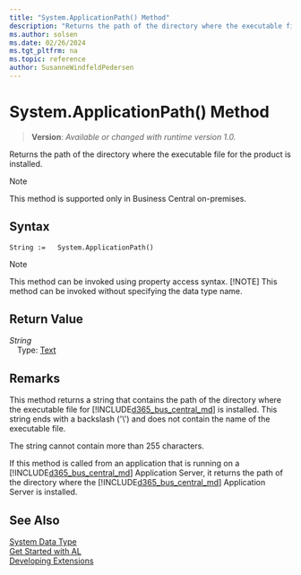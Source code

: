 ```yaml
---
title: "System.ApplicationPath() Method"
description: "Returns the path of the directory where the executable file for the product is installed."
ms.author: solsen
ms.date: 02/26/2024
ms.tgt_pltfrm: na
ms.topic: reference
author: SusanneWindfeldPedersen
---
```

[//]: # (START>DO_NOT_EDIT)
[//]: # (IMPORTANT:Do not edit any of the content between here and the END>DO_NOT_EDIT.)
[//]: # (Any modifications should be made in the .xml files in the ModernDev repo.)
# System.ApplicationPath() Method
> **Version**: _Available or changed with runtime version 1.0._

Returns the path of the directory where the executable file for the product is installed.

> [!NOTE]
> This method is supported only in Business Central on-premises.

## Syntax
```AL
String :=   System.ApplicationPath()
```
> [!NOTE]
> This method can be invoked using property access syntax.
> [!NOTE]
> This method can be invoked without specifying the data type name.

## Return Value
*String*  
&emsp;Type: [Text](../text/text-data-type.md)  



[//]: # (IMPORTANT: END>DO_NOT_EDIT)

## Remarks

This method returns a string that contains the path of the directory where the executable file for [!INCLUDE[d365_bus_central_md](../../includes/d365_bus_central_md.md)] is installed. This string ends with a backslash \('\\'\) and does not contain the name of the executable file.  

The string cannot contain more than 255 characters.  

If this method is called from an application that is running on a [!INCLUDE[d365_bus_central_md](../../includes/d365_bus_central_md.md)] Application Server, it returns the path of the directory where the [!INCLUDE[d365_bus_central_md](../../includes/d365_bus_central_md.md)] Application Server is installed.

## See Also

[System Data Type](system-data-type.md)  
[Get Started with AL](../../devenv-get-started.md)  
[Developing Extensions](../../devenv-dev-overview.md)